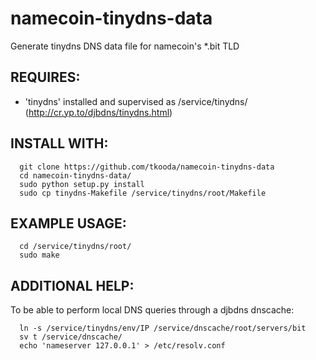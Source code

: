 namecoin-tinydns-data
=====================

Generate tinydns DNS data file for namecoin's *.bit TLD


REQUIRES:
---------
 - 'tinydns' installed and supervised as /service/tinydns/
   (http://cr.yp.to/djbdns/tinydns.html)


INSTALL WITH:
-------------

```
  git clone https://github.com/tkooda/namecoin-tinydns-data
  cd namecoin-tinydns-data/
  sudo python setup.py install
  sudo cp tinydns-Makefile /service/tinydns/root/Makefile
```


EXAMPLE USAGE:
--------------

```
  cd /service/tinydns/root/
  sudo make
```


ADDITIONAL HELP:
----------------
To be able to perform local DNS queries through a djbdns dnscache:
```
  ln -s /service/tinydns/env/IP /service/dnscache/root/servers/bit
  sv t /service/dnscache/
  echo 'nameserver 127.0.0.1' > /etc/resolv.conf
```
